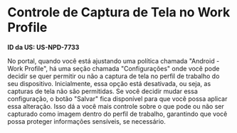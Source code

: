 # Controle de Captura de Tela no Work Profile

**ID da US: US-NPD-7733**

No portal, quando você está ajustando uma política chamada "Android - Work Profile", há uma seção chamada "Configurações" onde você pode decidir se quer permitir ou não a captura de tela no perfil de trabalho do seu dispositivo. Inicialmente, essa opção está desativada, ou seja, as capturas de tela não são permitidas. Se você decidir mudar essa configuração, o botão "Salvar" fica disponível para que você possa aplicar essa alteração. Isso dá a você mais controle sobre o que pode ou não ser capturado como imagem dentro do perfil de trabalho, garantindo que você possa proteger informações sensíveis, se necessário.